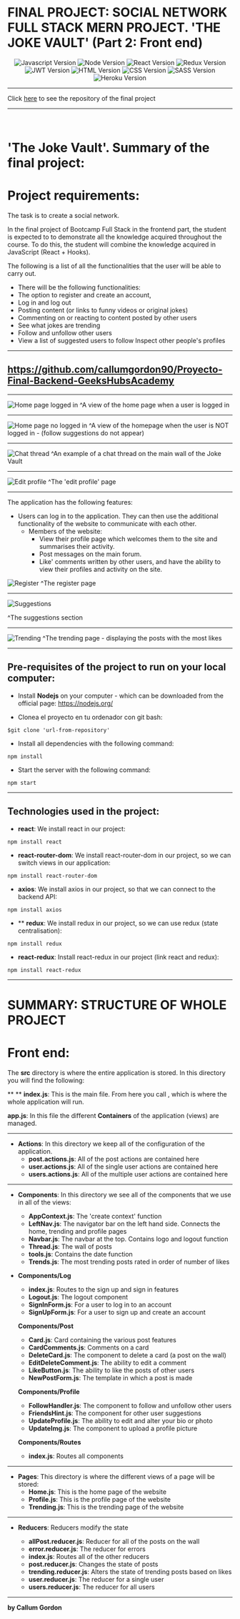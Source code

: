 #  FINAL PROJECT: SOCIAL NETWORK FULL STACK MERN PROJECT. 'THE JOKE VAULT' (Part 2: Front end)

<div align="center">
    <a href>
    </a>
    <img alt="Javascript Version" src="https://img.shields.io/badge/JavaScript-323330?style=for-the-badge&logo=javascript&logoColor=F7DF1E">
    <img alt="Node Version" src="https://img.shields.io/badge/Node.js-339933?style=for-the-badge&logo=nodedotjs&logoColor=white">
    <img alt="React Version" src="https://img.shields.io/badge/React-20232A?style=for-the-badge&logo=react&logoColor=61DAFB">
    <img alt="Redux Version" src="https://img.shields.io/badge/Redux-593D88?style=for-the-badge&logo=redux&logoColor=white">
    <img alt="JWT Version" src="https://img.shields.io/badge/JWT-000000?style=for-the-badge&logo=JSON%20web%20tokens&logoColor=white">
    <img alt="HTML Version" src="https://img.shields.io/badge/HTML5-E34F26?style=for-the-badge&logo=html5&logoColor=white">
    <img alt="CSS Version" src="https://img.shields.io/badge/CSS3-1572B6?style=for-the-badge&logo=css3&logoColor=white">
    <img alt="SASS Version" src="https://img.shields.io/badge/Sass-CC6699?style=for-the-badge&logo=sass&logoColor=white">
    <img alt="Heroku Version" src="https://img.shields.io/badge/Heroku-430098?style=for-the-badge&logo=heroku&logoColor=white"> 
</div>

------------------------------------------------------
Click [here](https://github.com/callumgordon90/final-project-front-end) to see the repository of the final project

-------------------
<br>

# 'The Joke Vault'. Summary of the final project:

# Project requirements:

The task is to create a social network.

In the final project of Bootcamp Full Stack in the frontend part, the student is expected to
to demonstrate all the knowledge acquired throughout the course. To do this, the student will combine the knowledge acquired in JavaScript (React + Hooks). 

The following is a list of all the functionalities that the user will be able to carry out.

* There will be the following functionalities: 
* The option to register and create an account,
* Log in and log out
* Posting content (or links to funny videos or original jokes)
* Commenting on or reacting to content posted by other users
* See what jokes are trending
* Follow and unfollow other users
* View a list of suggested users to follow
Inspect other people's profiles


---------------------------------------------------



## https://github.com/callumgordon90/Proyecto-Final-Backend-GeeksHubsAcademy

***


![Home page logged in](/projectpics/homelogged.jpg)
^A view of the home page when a user is logged in
***

![Home page no logged in](/projectpics/homenotlogged.jpg)
^A view of the homepage when the user is NOT logged in - (follow suggestions do not appear)
***


![Chat thread](/projectpics/chatthread.jpg)
^An example of a chat thread on the main wall of the Joke Vault
***


![Edit profile](/projectpics/editprofile.jpg)
^The 'edit profile' page
***





The application has the following features:
* Users can log in to the application. They can then use the additional functionality of the website to communicate with each other. 
    * Members of the website:
        * View their profile page which welcomes them to the site and summarises their activity.
        * Post messages on the main forum.
        * Like' comments written by other users, and have the ability to view their profiles and activity on the site.




![Register](/projectpics/register.jpg)
^The register page
***

![Suggestions](/projectpics/suggestions.jpg)

^The suggestions section
***

![Trending](/projectpics/trending.jpg)
^The trending page - displaying the posts with the most likes




-------------------------------------



## Pre-requisites of the project to run on your local computer:

* Install **Nodejs** on your computer - which can be downloaded from the official page:
https://nodejs.org/

* Clonea el proyecto en tu ordenador con git bash:
```
$git clone 'url-from-repository'
```

* Install all dependencies with the following command:
```
npm install
```

* Start the server with the following command:
```
npm start
```
***

## Technologies used in the project:

* **react**: We install react in our project:
```
npm install react
```
* **react-router-dom**: We install react-router-dom in our project, so we can switch views in our application:
```
npm install react-router-dom
```
* **axios**: We install axios in our project, so that we can connect to the backend API:
```
npm install axios
```
* ** **redux**: We install redux in our project, so we can use redux (state centralisation):
```
npm install redux
```
* **react-redux**: Install react-redux in our project (link react and redux):
```
npm install react-redux
```

***


# SUMMARY: STRUCTURE OF WHOLE PROJECT


# Front end:


The **src** directory is where the entire application is stored. In this directory you will find the following:

** ** **index.js**: This is the main file. From here you call **<App/>**, which is where the whole application will run.

**app.js**: In this file the different **Containers** of the application (views) are managed.

***


* **Actions**: In this directory we keep all of the configuration of the application.
    * **post.actions.js**: All of the post actions are contained here
    * **user.actions.js**: All of the single user actions are contained here
    * **users.actions.js**: All of the multiple user actions are contained here
    

***

* **Components**: In this directory we see all of the components that we use in all of the views:
    * **AppContext.js**: The 'create context' function
    * **LeftNav.js**: The navigator bar on the left hand side. Connects the home, trending and profile pages
    * **Navbar.js**: The navbar at the top. Contains logo and logout function
    * **Thread.js**: The wall of posts
    * **tools.js**: Contains the date function
    * **Trends.js**: The most trending posts rated in order of number of likes
  
* **Components/Log**
    * **index.js**: Routes to the sign up and sign in features
    * **Logout.js**: The logout component
    * **SignInForm.js**: For a user to log in to an account
    * **SignUpForm.js**: For a user to sign up and create an account
  
  **Components/Post**
    * **Card.js**: Card containing the various post features
    * **CardComments.js**: Comments on a card
    * **DeleteCard.js**: The component to delete a card (a post on the wall)
    * **EditDeleteComment.js**: The ability to edit a comment
    * **LikeButton.js**: The ability to like the posts of other users
    * **NewPostForm.js**: The template in which a post is made


  **Components/Profile**
    * **FollowHandler.js**: The component to follow and unfollow other users
    * **FriendsHint.js**: The component for other user suggestions
    * **UpdateProfile.js**: The ability to edit and alter your bio or photo
    * **UpdateImg.js**: The component to upload a profile picture


  **Components/Routes**
    * **index.js**: Routes all components
    
***



* **Pages**: This directory is where the different views  of a page will be stored:
    * **Home.js**: This is the home page of the website
    * **Profile.js**: This is the profile page of the website
    * **Trending.js**: This is the trending page of the website

***

* **Reducers**: Reducers modify the state 
  
    * **allPost.reducer.js**: Reducer for all of the posts on the wall
    * **error.reducer.js**: The reducer for errors 
    * **index.js**: Routes all of the other reducers
    * **post.reducer.js**: Changes the state of posts
    * **trending.reducer.js**: Alters the state of trending posts based on likes
    * **user.reducer.js**: The reducer for a single user
    * **users.reducer.js**: The reducer for all users
   

-----------------------------------

**by Callum Gordon**
